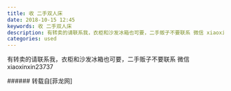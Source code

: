 ```yaml
---
title: 收 二手双人床
date: 2018-10-15 12:45
keywords: 收 二手双人床
description: 有转卖的请联系我，衣柜和沙发冰箱也可要，二手贩子不要联系 微信 xiaoxinxin23737
categories: used
---
```

<td class="t_f" id="postmessage_2031895">

有转卖的请联系我，衣柜和沙发冰箱也可要，二手贩子不要联系<img alt="" border="0" class="zoom" data-cf-modified-e2d65aec048bf6955e1b9525-="" file="http://www.flw.ph//mobcent//app/data/phiz/default/06.png" id="aimg_iJNm2" lazyloadthumb="1" onclick="" onmouseover="" src="http://www.flw.ph//mobcent//app/data/phiz/default/06.png"/> 微信 xiaoxinxin23737<br/>
</td>
###### 转载自[菲龙网]